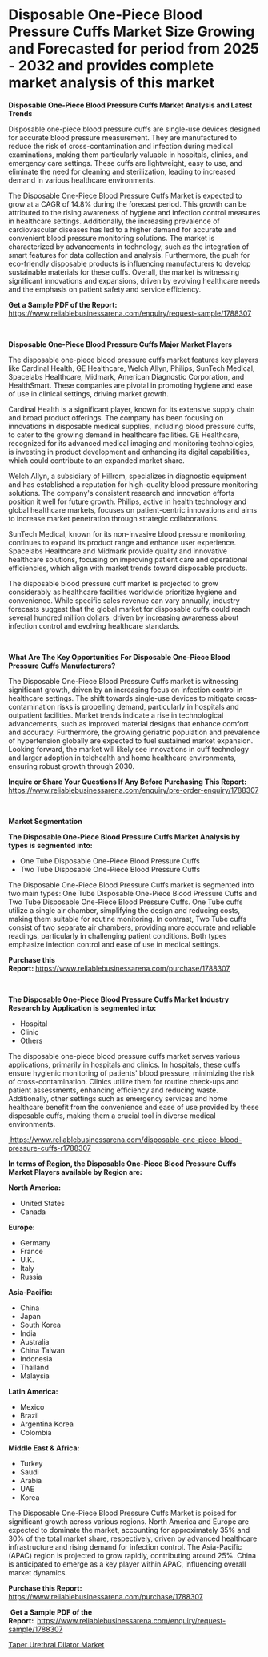 <p><h1>Disposable One-Piece Blood Pressure Cuffs Market Size Growing and Forecasted for period from 2025 - 2032 and provides complete market analysis of this market</h1></p><p><strong>Disposable One-Piece Blood Pressure Cuffs Market Analysis and Latest Trends</strong></p>
<p><p>Disposable one-piece blood pressure cuffs are single-use devices designed for accurate blood pressure measurement. They are manufactured to reduce the risk of cross-contamination and infection during medical examinations, making them particularly valuable in hospitals, clinics, and emergency care settings. These cuffs are lightweight, easy to use, and eliminate the need for cleaning and sterilization, leading to increased demand in various healthcare environments.</p><p>The Disposable One-Piece Blood Pressure Cuffs Market is expected to grow at a CAGR of 14.8% during the forecast period. This growth can be attributed to the rising awareness of hygiene and infection control measures in healthcare settings. Additionally, the increasing prevalence of cardiovascular diseases has led to a higher demand for accurate and convenient blood pressure monitoring solutions. The market is characterized by advancements in technology, such as the integration of smart features for data collection and analysis. Furthermore, the push for eco-friendly disposable products is influencing manufacturers to develop sustainable materials for these cuffs. Overall, the market is witnessing significant innovations and expansions, driven by evolving healthcare needs and the emphasis on patient safety and service efficiency.</p></p>
<p><strong>Get a Sample PDF of the Report:&nbsp;</strong> <a href="https://www.reliablebusinessarena.com/enquiry/request-sample/1788307?utm_campaign=2482&utm_medium=2&utm_source=Github&utm_content=ia&utm_term=05032025&utm_id=disposable-one-piece-blood-pressure-cuffs">https://www.reliablebusinessarena.com/enquiry/request-sample/1788307</a></p>
<p>&nbsp;</p>
<p><strong>Disposable One-Piece Blood Pressure Cuffs Major Market Players</strong></p>
<p><p>The disposable one-piece blood pressure cuffs market features key players like Cardinal Health, GE Healthcare, Welch Allyn, Philips, SunTech Medical, Spacelabs Healthcare, Midmark, American Diagnostic Corporation, and HealthSmart. These companies are pivotal in promoting hygiene and ease of use in clinical settings, driving market growth.</p><p>Cardinal Health is a significant player, known for its extensive supply chain and broad product offerings. The company has been focusing on innovations in disposable medical supplies, including blood pressure cuffs, to cater to the growing demand in healthcare facilities. GE Healthcare, recognized for its advanced medical imaging and monitoring technologies, is investing in product development and enhancing its digital capabilities, which could contribute to an expanded market share.</p><p>Welch Allyn, a subsidiary of Hillrom, specializes in diagnostic equipment and has established a reputation for high-quality blood pressure monitoring solutions. The company's consistent research and innovation efforts position it well for future growth. Philips, active in health technology and global healthcare markets, focuses on patient-centric innovations and aims to increase market penetration through strategic collaborations.</p><p>SunTech Medical, known for its non-invasive blood pressure monitoring, continues to expand its product range and enhance user experience. Spacelabs Healthcare and Midmark provide quality and innovative healthcare solutions, focusing on improving patient care and operational efficiencies, which align with market trends toward disposable products.</p><p>The disposable blood pressure cuff market is projected to grow considerably as healthcare facilities worldwide prioritize hygiene and convenience. While specific sales revenue can vary annually, industry forecasts suggest that the global market for disposable cuffs could reach several hundred million dollars, driven by increasing awareness about infection control and evolving healthcare standards.</p></p>
<p>&nbsp;</p>
<p><strong>What Are The Key Opportunities For Disposable One-Piece Blood Pressure Cuffs Manufacturers?</strong></p>
<p><p>The Disposable One-Piece Blood Pressure Cuffs market is witnessing significant growth, driven by an increasing focus on infection control in healthcare settings. The shift towards single-use devices to mitigate cross-contamination risks is propelling demand, particularly in hospitals and outpatient facilities. Market trends indicate a rise in technological advancements, such as improved material designs that enhance comfort and accuracy. Furthermore, the growing geriatric population and prevalence of hypertension globally are expected to fuel sustained market expansion. Looking forward, the market will likely see innovations in cuff technology and larger adoption in telehealth and home healthcare environments, ensuring robust growth through 2030.</p></p>
<p><strong>Inquire or Share Your Questions If Any Before Purchasing This Report:</strong> <a href="https://www.reliablebusinessarena.com/enquiry/pre-order-enquiry/1788307?utm_campaign=2482&utm_medium=2&utm_source=Github&utm_content=ia&utm_term=05032025&utm_id=disposable-one-piece-blood-pressure-cuffs">https://www.reliablebusinessarena.com/enquiry/pre-order-enquiry/1788307</a></p>
<p>&nbsp;</p>
<p><strong>Market Segmentation</strong></p>
<p><strong>The Disposable One-Piece Blood Pressure Cuffs Market Analysis by types is segmented into:</strong></p>
<p><ul><li>One Tube Disposable One-Piece Blood Pressure Cuffs</li><li>Two Tube Disposable One-Piece Blood Pressure Cuffs</li></ul></p>
<p><p>The Disposable One-Piece Blood Pressure Cuffs market is segmented into two main types: One Tube Disposable One-Piece Blood Pressure Cuffs and Two Tube Disposable One-Piece Blood Pressure Cuffs. One Tube cuffs utilize a single air chamber, simplifying the design and reducing costs, making them suitable for routine monitoring. In contrast, Two Tube cuffs consist of two separate air chambers, providing more accurate and reliable readings, particularly in challenging patient conditions. Both types emphasize infection control and ease of use in medical settings.</p></p>
<p><strong>Purchase this Report:&nbsp;</strong><a href="https://www.reliablebusinessarena.com/purchase/1788307?utm_campaign=2482&utm_medium=2&utm_source=Github&utm_content=ia&utm_term=05032025&utm_id=disposable-one-piece-blood-pressure-cuffs">https://www.reliablebusinessarena.com/purchase/1788307</a></p>
<p>&nbsp;</p>
<p><strong>The Disposable One-Piece Blood Pressure Cuffs Market Industry Research by Application is segmented into:</strong></p>
<p><ul><li>Hospital</li><li>Clinic</li><li>Others</li></ul></p>
<p><p>The disposable one-piece blood pressure cuffs market serves various applications, primarily in hospitals and clinics. In hospitals, these cuffs ensure hygienic monitoring of patients' blood pressure, minimizing the risk of cross-contamination. Clinics utilize them for routine check-ups and patient assessments, enhancing efficiency and reducing waste. Additionally, other settings such as emergency services and home healthcare benefit from the convenience and ease of use provided by these disposable cuffs, making them a crucial tool in diverse medical environments.</p></p>
<p><a href="https://www.reliablebusinessarena.com/disposable-one-piece-blood-pressure-cuffs-r1788307?utm_campaign=2482&utm_medium=2&utm_source=Github&utm_content=ia&utm_term=05032025&utm_id=disposable-one-piece-blood-pressure-cuffs">&nbsp;https://www.reliablebusinessarena.com/disposable-one-piece-blood-pressure-cuffs-r1788307</a></p>
<p><strong>In terms of Region, the Disposable One-Piece Blood Pressure Cuffs Market Players available by Region are:</strong></p>
<p>
    <p> <strong> North America: </strong>
        <ul>
            <li>United States</li>
            <li>Canada</li>
        </ul>
        </p> 
    <p> <strong> Europe: </strong>
        <ul>
            <li>Germany</li>
            <li>France</li>
            <li>U.K.</li>
            <li>Italy</li>
            <li>Russia</li>
        </ul>
        </p> 
    <p> <strong> Asia-Pacific: </strong>
        <ul>
            <li>China</li>
            <li>Japan</li>
            <li>South Korea</li>
            <li>India</li>
            <li>Australia</li>
            <li>China Taiwan</li>
            <li>Indonesia</li>
            <li>Thailand</li>
            <li>Malaysia</li>
        </ul>
        </p> 
    <p> <strong> Latin America: </strong>
        <ul>
            <li>Mexico</li>
            <li>Brazil</li>
            <li>Argentina Korea</li>
            <li>Colombia</li>
        </ul>
        </p> 
    <p> <strong> Middle East & Africa: </strong>
        <ul>
            <li>Turkey</li>
            <li>Saudi</li>
            <li>Arabia</li>
            <li>UAE</li>
            <li>Korea</li>
        </ul>
    </p>
    </p>
<p><p>The Disposable One-Piece Blood Pressure Cuffs Market is poised for significant growth across various regions. North America and Europe are expected to dominate the market, accounting for approximately 35% and 30% of the total market share, respectively, driven by advanced healthcare infrastructure and rising demand for infection control. The Asia-Pacific (APAC) region is projected to grow rapidly, contributing around 25%. China is anticipated to emerge as a key player within APAC, influencing overall market dynamics.</p></p>
<p><strong>Purchase this Report: </strong><a href="https://www.reliablebusinessarena.com/purchase/1788307?utm_campaign=2482&utm_medium=2&utm_source=Github&utm_content=ia&utm_term=05032025&utm_id=disposable-one-piece-blood-pressure-cuffs">https://www.reliablebusinessarena.com/purchase/1788307</a></p>
<p>&nbsp;<strong>Get a Sample PDF of the Report:&nbsp;&nbsp;</strong><a href="https://www.reliablebusinessarena.com/enquiry/request-sample/1788307?utm_campaign=2482&utm_medium=2&utm_source=Github&utm_content=ia&utm_term=05032025&utm_id=disposable-one-piece-blood-pressure-cuffs">https://www.reliablebusinessarena.com/enquiry/request-sample/1788307</a></p>
<p><strong></strong></p>
<p><p><a href="https://github.com/akaalahk/Market-Research-Report-List-1/blob/main/taper-urethral-dilator-market.md?utm_campaign=2482&utm_medium=2&utm_source=Github&utm_content=ia&utm_term=05032025&utm_id=disposable-one-piece-blood-pressure-cuffs">Taper Urethral Dilator Market</a></p></p>